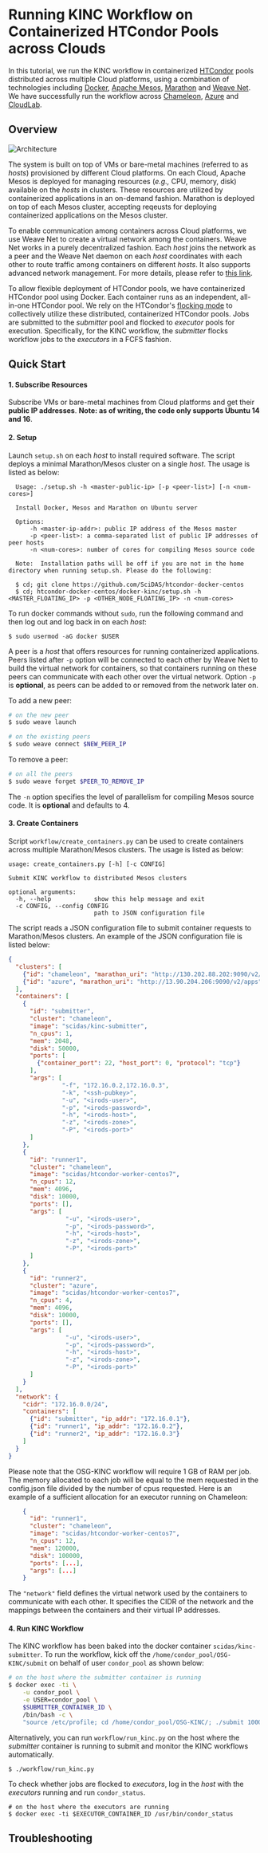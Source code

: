 Running KINC Workflow on Containerized HTCondor Pools across Clouds
===================================================================
In this tutorial, we run the KINC workflow in containerized
[HTCondor](https://research.cs.wisc.edu/htcondor/) pools distributed
across multiple Cloud platforms, using a combination of technologies
including [Docker](https://www.docker.com/),
[Apache Mesos](http://mesos.apache.org/),
[Marathon](https://mesosphere.github.io/marathon)
and [Weave Net](https://www.weave.works/oss/net).
We have successfully run the workflow across
[Chameleon](https://www.chameleoncloud.org/),
[Azure](azure.microsoft.com) and [CloudLab](https://cloudlab.us/).

## Overview

![Architecture](kinc.png)

The system is built on top of VMs or bare-metal machines (referred to
as *hosts*) provisioned by different Cloud platforms. On each Cloud,
Apache Mesos is deployed for managing resources (*e.g.,* CPU, memory,
disk) available on the *hosts* in clusters. These resources are utilized
by containerized applications in an on-demand fashion. Marathon is
deployed on top of each Mesos cluster, accepting reqeusts for deploying
containerized applications on the Mesos cluster.

To enable communication among containers across Cloud platforms, we use
Weave Net to create a virtual network among the containers. Weave Net
works in a purely decentralized fashion. Each *host* joins the network
as a peer and the Weave Net daemon on each *host* coordinates with each
other to route traffic among containers on different *hosts*. It also
supports advanced network management. For more details, please refer to
[this link](https://www.weave.works/docs/net/latest/overview/).

To allow flexible deployment of HTCondor pools, we have containerized
HTCondor pool using Docker. Each container runs as an independent,
all-in-one HTCondor pool. We rely on the HTCondor's
[flocking mode](https://research.cs.wisc.edu/htcondor/manual/v7.8/5_2Connecting_HTCondor.html)
to collectively utilize these distributed, containerized
HTCondor pools. Jobs are submitted to the *submitter* pool and flocked
to *executor* pools for execution. Specifically, for the KINC workflow,
the *submitter* flocks workflow jobs to the *executors* in a FCFS
fashion.



## Quick Start

#### 1. Subscribe Resources

Subscribe VMs or bare-metal machines from Cloud platforms and get their
**public IP addresses**. **Note: as of writing, the code only supports
Ubuntu 14 and 16**.

#### 2. Setup
Launch `setup.sh` on each *host* to install required software. The
script deploys a minimal Marathon/Mesos cluster on a single *host*. The
usage is listed as below:

```
  Usage: ./setup.sh -h <master-public-ip> [-p <peer-list>] [-n <num-cores>]
  
  Install Docker, Mesos and Marathon on Ubuntu server

  Options:
      -h <master-ip-addr>: public IP address of the Mesos master
      -p <peer-list>: a comma-separated list of public IP addresses of peer hosts
      -n <num-cores>: number of cores for compiling Mesos source code
      
  Note:  Installation paths will be off if you are not in the home directory when running setup.sh. Please do the following:
  
  $ cd; git clone https://github.com/SciDAS/htcondor-docker-centos
  $ cd; htcondor-docker-centos/docker-kinc/setup.sh -h <MASTER_FLOATING_IP> -p <OTHER_NODE_FLOATING_IP> -n <num-cores>
```

To run docker commands without `sudo`, run the following command and then
log out and log back in on each *host*:

```
$ sudo usermod -aG docker $USER
```


A peer is a *host* that offers resources for running
containerized applications. Peers listed after `-p` option will be
connected to each other by Weave Net to build the virtual network for
containers, so that containers running on these peers can communicate
with each other over the virtual network. Option `-p` is **optional**,
as peers can be added to or removed from the network later on.

To add a new peer:

```bash
# on the new peer
$ sudo weave launch

# on the existing peers
$ sudo weave connect $NEW_PEER_IP
```

To remove a peer:

```bash
# on all the peers
$ sudo weave forget $PEER_TO_REMOVE_IP
```

The `-n` option specifies the level of parallelism for compiling Mesos
source code. It is **optional** and defaults to 4.

#### 3. Create Containers
Script `workflow/create_containers.py` can be used to create containers
across multiple Marathon/Mesos clusters. The usage is listed as below:

```
usage: create_containers.py [-h] [-c CONFIG]

Submit KINC workflow to distributed Mesos clusters

optional arguments:
  -h, --help            show this help message and exit
  -c CONFIG, --config CONFIG
                        path to JSON configuration file
```

The script reads a JSON configuration file to submit container requests
to Marathon/Mesos clusters. An example of the JSON configuration file is
listed below:

```json
{
  "clusters": [
    {"id": "chameleon", "marathon_uri": "http://130.202.88.202:9090/v2/apps"},
    {"id": "azure", "marathon_uri": "http://13.90.204.206:9090/v2/apps"}
  ],
  "containers": [
    {
      "id": "submitter",
      "cluster": "chameleon",
      "image": "scidas/kinc-submitter",
      "n_cpus": 1,
      "mem": 2048,
      "disk": 50000,
      "ports": [
        {"container_port": 22, "host_port": 0, "protocol": "tcp"}
      ],
      "args": [
               "-f", "172.16.0.2,172.16.0.3",
               "-k", "<ssh-pubkey>",
               "-u", "<irods-user>",
               "-p", "<irods-password>",
               "-h", "<irods-host>",
               "-z", "<irods-zone>",
               "-P", "<irods-port>"
      ]
    },
    {
      "id": "runner1",
      "cluster": "chameleon",
      "image": "scidas/htcondor-worker-centos7",
      "n_cpus": 12,
      "mem": 4096,
      "disk": 10000,
      "ports": [],
      "args": [
                "-u", "<irods-user>",
                "-p", "<irods-password>",
                "-h", "<irods-host>",
                "-z", "<irods-zone>",
                "-P", "<irods-port>"
      ]
    },
    {
      "id": "runner2",
      "cluster": "azure",
      "image": "scidas/htcondor-worker-centos7",
      "n_cpus": 4,
      "mem": 4096,
      "disk": 10000,
      "ports": [],
      "args": [
                "-u", "<irods-user>",
                "-p", "<irods-password>",
                "-h", "<irods-host>",
                "-z", "<irods-zone>",
                "-P", "<irods-port>"
      ]
    }
  ],
  "network": {
    "cidr": "172.16.0.0/24",
    "containers": [
      {"id": "submitter", "ip_addr": "172.16.0.1"},
      {"id": "runner1", "ip_addr": "172.16.0.2"},
      {"id": "runner2", "ip_addr": "172.16.0.3"}
    ]
  }
}
```

Please note that the OSG-KINC workflow will require 1 GB of RAM per job.
The memory allocated to each job will be equal to the mem requested in
the config.json file divided by the number of cpus requested. Here is an
example of a sufficient allocation for an executor running on Chameleon:

```json
    {
      "id": "runner1",
      "cluster": "chameleon",
      "image": "scidas/htcondor-worker-centos7",
      "n_cpus": 12,
      "mem": 120000,
      "disk": 100000,
      "ports": [...],
      "args": [...]
    }
```

The `"network"` field defines the virtual network used by the containers
to communicate with each other. It specifies the CIDR of the network and
the mappings between the containers and their virtual IP addresses.

#### 4. Run KINC Workflow
The KINC workflow has been baked into the docker container
`scidas/kinc-submitter`. To run the workflow, kick off the
`/home/condor_pool/OSG-KINC/submit` on behalf of user `condor_pool` as
shown below:

```bash
# on the host where the submitter container is running
$ docker exec -ti \
    -u condor_pool \
    -e USER=condor_pool \
    $SUBMITTER_CONTAINER_ID \
    /bin/bash -c \
    "source /etc/profile; cd /home/condor_pool/OSG-KINC/; ./submit 1000"
```

Alternatively, you can run `workflow/run_kinc.py` on the host where
the *submitter* container is running to submit and monitor the KINC
workflows automatically.

```
$ ./workflow/run_kinc.py
```

To check whether jobs are flocked to *executors*, log in the *host*
with the *executors* running and run `condor_status`.

```
# on the host where the executors are running
$ docker exec -ti $EXECUTOR_CONTAINER_ID /usr/bin/condor_status
```




## Troubleshooting



